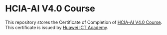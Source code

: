 # HCIA-AI V4.0 Course

This repository stores the Certificate of Completion of [HCIA-AI V4.0 Course](https://talent.shixizhi.huawei.com/course/1365189427395223554/application-view?courseId=1915603233239625730&appId=1916373114050527234&appType=1&status=published&sxz-lang=en_US). This certificate is issued by [Huawei ICT Academy](https://r.huaweistatic.com/s/gray/hwtalent/lst/ict-academy/#/home).